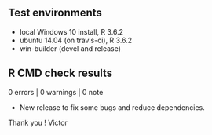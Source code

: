 ## Test environments
* local Windows 10 install, R 3.6.2
* ubuntu 14.04 (on travis-ci), R 3.6.2
* win-builder (devel and release)

## R CMD check results

0 errors | 0 warnings | 0 note

* New release to fix some bugs and reduce dependencies.
  
Thank you !
Victor
